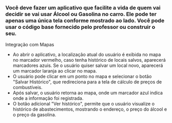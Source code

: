 ### Você deve fazer um aplicativo que facilite a vida de quem vai decidir se vai usar Álcool ou Gasolina no carro. Ele pode ter apenas uma única tela conforme mostrado ao lado. Você pode usar o código base fornecido pelo professor ou construir o seu. 
Integração com Mapas

- Ao abrir o aplicativo, a localização atual do usuário é exibida no mapa no marcador vermelho, caso tenha histórico de locais salvos, aparecerá marcadores azuis. Se o usuário quiser salvar um local novo, aparecerá um marcador laranja ao clicar no mapa.
- O usuário pode clicar em um ponto no mapa e selecionar o botão "Salvar Histórico", que redireciona para a tela de cálculo de preços de combustíveis.
- Após salvar, o usuário retorna ao mapa, onde um marcador azul indica onde a informação foi registrada.
- O botão adicional "Ver histórico", permite que o usuário visualize o histórico de abastecimentos, mostrando o endereço, o preço do álcool e o preço da gasolina.
